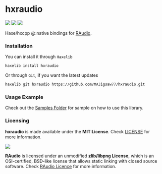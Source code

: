 # hxraudio

![](https://img.shields.io/github/repo-size/MAJigsaw77/hxraudio) ![](https://badgen.net/github/open-issues/MAJigsaw77/hxraudio) ![](https://badgen.net/badge/license/MIT/green)

Haxe/hxcpp @:native bindings for [RAudio](https://github.com/raysan5/raudio).

### Installation

You can install it through `Haxelib`
```bash
haxelib install hxraudio
```
Or through `Git`, if you want the latest updates
```bash
haxelib git hxraudio https://github.com/MAJigsaw77/hxraudio.git
```

### Usage Example

Check out the [Samples Folder](samples/) for sample on how to use this library.

### Licensing

**hxraudio** is made available under the **MIT License**. Check [LICENSE](./LICENSE) for more information.

![](https://github.com/raysan5/raudio/blob/master/logo/raudio_128x128.png)

**RAudio** is licensed under an unmodified **zlib/libpng License**, which is an OSI-certified, BSD-like license that allows static linking with closed source software. Check [RAudio Licence](https://github.com/raysan5/raudio/blob/master/LICENSE) for more information.
